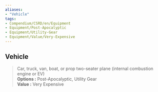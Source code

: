 ```yaml
---
aliases:
- "Vehicle"
tags:
- Compendium/CSRD/en/Equipment
- Equipment/Post-Apocalyptic
- Equipment/Utility-Gear
- Equipment/Value/Very-Expensive
---
```


  
## Vehicle  
  
>Car, truck, van, boat, or prop two-seater plane (internal combustion engine or EV)  
> **Options :** Post-Apocalyptic, Utility Gear  
> **Value :** Very Expensive
